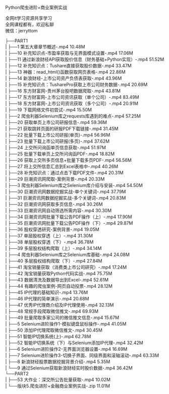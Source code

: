 Python爬虫进阶+商业案例实战

全网it学习资源共享学习<br>全网课程都有，欢迎私聊<br>微信：jerryttom<br>

├──PART1<br> | ├──1 第五大章章节概述-.mp4 10.48M<br> | ├──10 补充知识点-市盈率获取与无界面模式设置-.mp4 17.06M<br> | ├──11 通过新浪财经API获取股价信息（财务基础+Python实现）-.mp4 51.52M<br> | ├──12 补充知识点：Tushare直接获取股价数据-.mp4 33.47M<br> | ├──13 神器：read_html()函数获取网页表格-.mp4 22.86M<br> | ├──14 新浪财经-上市公司资产负债表获取-.mp4 43.96M<br> | ├──15 补充知识点：TusharePro获取上市公司财务数据-.mp4 20.69M<br> | ├──16 东方财富网-贵州茅台股吧数据爬取-.mp4 43.81M<br> | ├──17 东方财富网-上市公司资讯获取（单个公司）-.mp4 83.49M<br> | ├──18 东方财富网-上市公司资讯获取（多个公司）-.mp4 20.91M<br> | ├──19 下载网络文件初尝试-.mp4 15.50M<br> | ├──2 爬虫利器Selenium库之requests库遇到的难点-.mp4 57.25M<br> | ├──20 获取单页上市公司研报信息-.mp4 59.36M<br> | ├──21 获取跳转页面的研报PDF下载链接-.mp4 31.45M<br> | ├──22 批量下载上市公司研报(单页)-.mp4 56.96M<br> | ├──23 批量下载上市公司研报(多页)-.mp4 37.62M<br> | ├──24 上交所问询函单页信息获取-.mp4 51.97M<br> | ├──25 批量下载单页上交所问询函PDF-.mp4 18.82M<br> | ├──26 获取上交所多页信息+批量下载多页PDF-.mp4 56.56M<br> | ├──27 将上交所信息汇总到Excel表格中-.mp4 40.26M<br> | ├──28 补充知识点：通过点击下载PDF文件-.mp4 20.31M<br> | ├──29 巨潮资讯网爬取-案例背景-.mp4 20.33M<br> | ├──3 爬虫利器Selenium库之Selenium库介绍与安装-.mp4 54.50M<br> | ├──30 巨潮资讯网数据挖掘实战-单个关键词-.mp4 37.79M<br> | ├──31 巨潮资讯网数据挖掘实战-多个关键词-.mp4 20.83M<br> | ├──32 巨潮资讯网获取多页信息-.mp4 30.26M<br> | ├──33 巨潮资讯网自动筛选所需内容-.mp4 30.30M<br> | ├──34 巨潮资讯网批量下载公告PDF操作（上）-.mp4 17.90M<br> | ├──35 巨潮资讯网批量下载公告PDF操作（下）-.mp4 29.87M<br> | ├──36 股权穿透研究-案例背景-.mp4 19.05M<br> | ├──37 单层股权穿透（上）-.mp4 31.30M<br> | ├──38 单层股权穿透（下）-.mp4 36.78M<br> | ├──39 多层股权结构爬取（上）-.mp4 34.14M<br> | ├──4 爬虫利器Selenium库之Selenium库基础-.mp4 24.08M<br> | ├──40 多层股权结构爬取（下）-.mp4 27.84M<br> | ├──41 淘宝销量获取（消费类上市公司研究）-.mp4 17.24M<br> | ├──42 淘宝销量获取Python代码实战-.mp4 75.75M<br> | ├──43 数据清洗及数据导出到Excel-.mp4 52.61M<br> | ├──44 有趣的爬虫案例-网页自动投票-.mp4 28.12M<br> | ├──45 IP代理的基础知识-.mp4 13.76M<br> | ├──46 IP代理的简单演示-.mp4 20.68M<br> | ├──47 优秀IP代理商介绍及IP代理使用-.mp4 32.13M<br> | ├──48 常规手段爬取微信推文-.mp4 69.93M<br> | ├──49 批量爬取多家公司的微信推文信息-.mp4 15.67M<br> | ├──5 Selenium进阶操作1-模拟键盘鼠标操作-.mp4 41.05M<br> | ├──50 添加IP代理爬取微信推文-.mp4 30.45M<br> | ├──51 智能IP切换系统(上)-.mp4 62.78M<br> | ├──52 智能IP切换系统（下）与Selenium添加IP代理-.mp4 32.42M<br> | ├──6 Selenium进阶操作2-无界面浏览器设置-.mp4 16.69M<br> | ├──7 Selenium进阶操作3-切换子界面、同级界面和滚轴滚动-.mp4 63.33M<br> | ├──8 新浪财经股票数据挖掘背景介绍-.mp4 5.35M<br> | └──9 通过Selenium获取新浪财经实时股价数据-.mp4 36.42M<br> └──PART2<br> | ├──53 大作业：深交所公告批量获取-.mp4 10.02M<br> | └──版块5.爬虫进阶+金融商业案例实战-.zip 11.01M